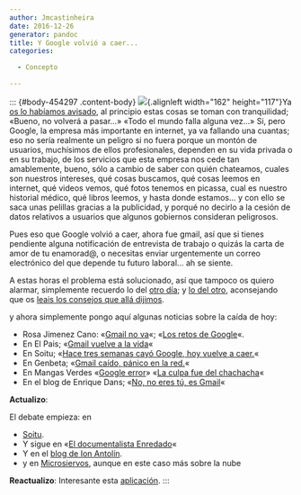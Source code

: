 ```yaml
---
author: Jmcastinheira
date: 2016-12-26
generator: pandoc
title: Y Google volvió a caer...
categories:

  - Concepto

---
```




::: {#body-454297 .content-body}
![](http://www.our-picks.com/docs/assets/images/2007/04/gmail-logo-google-tm.jpg){.alignleft
width="162" height="117"}Ya [os lo habíamos
avisado](http://entelequia.bligoo.com/content/view/441825/Y_Google_caera.html),
al principio estas cosas se toman con tranquilidad; «Bueno, no volverá a
pasar...» «Todo el mundo falla alguna vez...» Si, pero Google, la
empresa más importante en internet, ya va fallando una cuantas; eso no
sería realmente un peligro si no fuera porque un montón de usuarios,
muchísimos de ellos profesionales, dependen en su vida privada o en su
trabajo, de los servicios que esta empresa nos cede tan amablemente,
bueno, sólo a cambio de saber con quién chateamos, cuales son nuestros
intereses, qué cosas buscamos, qué cosas leemos en internet, qué videos
vemos, qué fotos tenemos en picassa, cual es nuestro historial médico,
qué libros leemos, y hasta donde estamos... y con ello se saca unas
pelillas gracias a la publicidad, y porqué no decirlo a la cesión de
datos relativos a usuarios que algunos gobiernos consideran peligrosos.

Pues eso que Google volvió a caer, ahora fue gmail, así que si tienes
pendiente alguna notificación de entrevista de trabajo o quizás la carta
de amor de tu enamorad@, o necesitas enviar urgentemente un correo
electrónico del que depende tu futuro laboral... ah se siente.

A estas horas el problema está solucionado, así que tampoco os quiero
alarmar, simplemente recuerdo lo del [otro
día](http://entelequia.bligoo.com/content/view/441825/Y_Google_caera.html);
y [lo del
otro](http://entelequia.bligoo.com/content/view/448582/Debatiendo_Google.html),
aconsejando que os [leais los consejos que allá
dijimos](http://entelequia.bligoo.com/content/view/448582/Debatiendo_Google.html).

y ahora simplemente pongo aquí algunas noticias sobre la caída de hoy:

-   Rosa Jimenez Cano: «[Gmail no
    va](http://www.rosajc.com/2009/02/24/gmail-no-va/)«; «[Los retos de
    Google](http://www.rosajc.com/2009/02/24/los-retos-de-google/)«.
-   En El Pais; «[Gmail vuelve a la
    vida](http://www.elpais.com/articulo/internet/Gmail/vuelve/vida/elpeputec/20090224elpepunet_3/Tes)«
-   En Soitu; «[Hace tres semanas cayó Google, hoy vuelve a
    caer.](http://www.soitu.es/soitu/2009/02/24/elselector/1235474295_873399.html)«
-   En Genbeta; «[Gmail caído, pánico en la
    red.](http://www.genbeta.com/web/gmail-caido-el-panico-recorre-la-red)«
-   En Mangas Verdes «[Google
    error](http://mangasverdes.es/2009/02/24/google-error/)» «[La culpa
    fue del
    chachacha](http://mangasverdes.es/2009/02/24/google-error-la-culpa-fue-del-chachacha/)«
-   En el blog de Enrique Dans; «[No, no eres tú, es
    Gmail](http://www.enriquedans.com/2009/02/no-no-eres-tu.html)«

**Actualizo**:

El debate empieza: en

-   [Soitu](http://www.soitu.es/soitu/2009/02/24/vidadigital/1235479854_355227.html).
-   Y sigue en «[El documentalista
    Enredado](http://www.documentalistaenredado.net/797/la-caida-de-gmail-y-las-debilidades-del-cloud-computing/)«
  -   Y en el [blog de Ion
    Antolín](http://ionantolin.blogspot.com/2009/02/apocalypse-mail.html).
  -   y en
    [Microsiervos](http://www.microsiervos.com/archivo/internet/vdg-peligro-estar-en-la-nube.html),
    aunque en este caso más sobre la nube

**Reactualizo**: Interesante esta
[aplicación](http://www.maestrosdelweb.com/editorial/google-hace-publico-el-estatus-de-sus-servicios/).
:::

